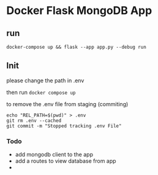 # Docker Flask MongoDB App

## run

    docker-compose up && flask --app app.py --debug run

## Init

please change the path in .env

then run `docker compose up`

to remove the .env file from staging (commiting)
 
    echo "REL_PATH=$(pwd)" > .env
    git rm .env --cached
    git commit -m "Stopped tracking .env File"

### Todo

- add mongodb client to the app
- add a routes to view database from app
- 
